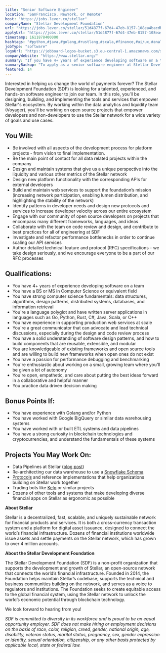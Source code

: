 ```yaml
---
title: "Senior Software Engineer"
location: "SanFrancisco, NewYork, or Remote"
host: "https://jobs.lever.co/stellar"
companyName: "Stellar Development Foundation"
url: "https://jobs.lever.co/stellar/51d4877f-67d4-47eb-8157-108ea4bacdb9"
applyUrl: "https://jobs.lever.co/stellar/51d4877f-67d4-47eb-8157-108ea4bacdb9/apply"
timestamp: 1611878400000
hashtags: "#python,#java,#golang,#rustlang,#scala,#finance,#ui/ux,#analysis"
jobType: "software"
logoUrl: "https://jobboard-logos-bucket.s3.eu-central-1.amazonaws.com/stellar-development-foundation"
companyWebsite: "https://www.stellar.org/"
summary: "If you have 4+ years of experience developing software on a team, consider applying to Stellar Development Foundation's job post for a new senior software engineer."
summaryBackup: "To apply as a senior software engineer at Stellar Development Foundation, you preferably need to have some knowledge of: #ui/ux, #python, #java."
featured: 14
---
```


Interested in helping us change the world of payments forever? The Stellar Development Foundation (SDF) is looking for a talented, experienced, and hands-on software engineer to join our team. In this role, you’ll be designing, building, and implementing the tools and services that empower Stellar's ecosystem. By working within the data analytics and liquidity team (Voyager), you'll be working on open source projects that empower developers and non-developers to use the Stellar network for a wide variety of goals and use cases.

## You Will:

*   Be involved with all aspects of the development process for platform projects - from vision to final implementation.
*   Be the main point of contact for all data related projects within the company
*   Design and maintain systems that give us a unique perspective into the liquidity and various other metrics of the Stellar network
*   Design new platform functionality with the corresponding APIs for external developers
*   Build and maintain web services to support the foundation’s mission (increasing network participation, enabling lumen distribution, and highlighting the stability of the network)
*   Identify patterns in developer needs and design new protocols and services to increase developer velocity across our entire ecosystem
*   Engage with our community of open source developers on projects that encompass many different frameworks, languages, and ideas
*   Collaborate with the team on code review and design, and contribute to best practices for all of engineering at SDF
*   Investigate and refactor performance bottlenecks in order to continue scaling our API services
*   Author detailed technical feature and protocol (RFC) specifications - we take design seriously, and we encourage everyone to be a part of our RFC processes

## Qualifications:

*   You have 4+ years of experience developing software on a team
*   You have a BS or MS in Computer Science or equivalent field
*   You have strong computer science fundamentals: data structures, algorithms, design patterns, distributed systems, databases, and information retrieval
*   You're a language polyglot and have written server applications in languages such as Go, Python, Rust, C#, Java, Scala, or C++
*   You have experience in supporting production web services at scale
*   You're a great communicator that can advocate and lead technical discussions, especially during the design and code review process
*   You have a solid understanding of software design patterns, and how to build components that are reusable, extensible, and modular
*   You are knowledgeable of existing frameworks and open source tools and are willing to build new frameworks when open ones do not exist
*   You have a passion for performance debugging and benchmarking
*   You're enthusiastic about working on a small, growing team where you'll be given a lot of autonomy
*   You're open, empathetic, and care about putting the best ideas forward in a collaborative and helpful manner
*   You practice data driven decision making

## Bonus Points If:

*   You have experience with Golang and/or Python
*   You have worked with Google BigQuery or similar data warehousing systems
*   You have worked with or built ETL systems and data pipelines
*   You have a strong curiosity in blockchain technologies and cryptocurrencies, and understand the fundamentals of these systems

## Projects You May Work On:

*   Data Pipelines at Stellar ([blog post](https://www.stellar.org/developers-blog/accelerating-analytics-on-stellar))
*   Re-architecting our data warehouse to use a [Snowflake Schema](http://en.wikipedia.org/wiki/Snowflake_schema)
*   [Protocols](https://github.com/stellar/stellar-protocol/blob/master/ecosystem/sep-0008.md) and reference implementations that help organizations building on Stellar work together
*   Trading bots like [Kelp](https://github.com/stellar/kelp) or similar projects
*   Dozens of other tools and systems that make developing diverse financial apps on Stellar as ergonomic as possible

**About Stellar**

Stellar is a decentralized, fast, scalable, and uniquely sustainable network for financial products and services. It is both a cross-currency transaction system and a platform for digital asset issuance, designed to connect the world’s financial infrastructure. Dozens of financial institutions worldwide issue assets and settle payments on the Stellar network, which has grown to over 4 million accounts.   

**About the Stellar Development Foundation**

The Stellar Development Foundation (SDF) is a non-profit organization that supports the development and growth of Stellar, an open-source network that connects the world’s financial infrastructure. Founded in 2014, the Foundation helps maintain Stellar’s codebase, supports the technical and business communities building on the network, and serves as a voice to regulators and institutions. The Foundation seeks to create equitable access to the global financial system, using the Stellar network to unlock the world’s economic potential through blockchain technology.

We look forward to hearing from you!

_SDF is committed to diversity in its workforce and is proud to be an equal opportunity employer. SDF does not make hiring or employment decisions on the basis of race, color, religion, creed, gender, national origin, age, disability, veteran status, marital status, pregnancy, sex, gender expression or identity, sexual orientation, citizenship, or any other basis protected by applicable local, state or federal law._
